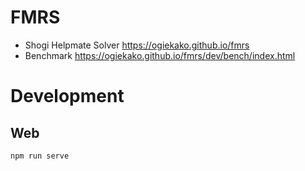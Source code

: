 # FMRS

- Shogi Helpmate Solver https://ogiekako.github.io/fmrs
- Benchmark https://ogiekako.github.io/fmrs/dev/bench/index.html

# Development

## Web

`npm run serve`
